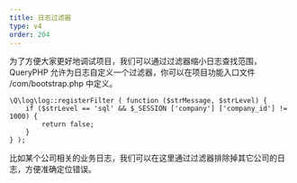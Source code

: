 ```yaml
---
title: 日志过滤器
type: v4
order: 204
---
```


为了方便大家更好地调试项目，我们可以通过过滤器缩小日志查找范围，QueryPHP 允许为日志自定义一个过滤器，你可以在项目功能入口文件 <project>/com/bootstrap.php 中定义。
~~~
\Q\log\log::registerFilter ( function ($strMessage, $strLevel) {
    if ($strLevel == 'sql' && $_SESSION ['company'] ['company_id'] != 1000) {
        return false;
    }
} );
~~~

比如某个公司相关的业务日志，我们可以在这里通过过滤器排除掉其它公司的日志，方便准确定位错误。